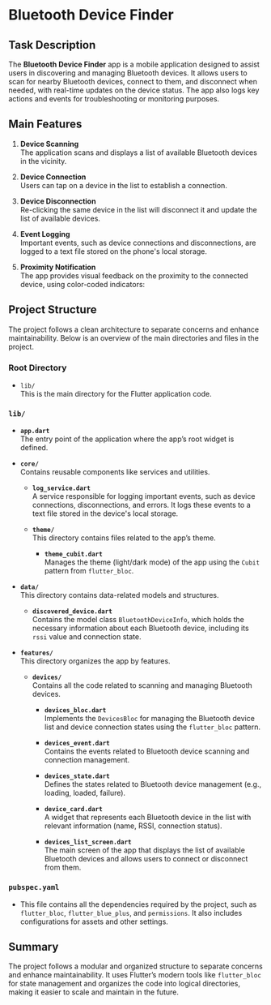 # Bluetooth Device Finder

## Task Description
The **Bluetooth Device Finder** app is a mobile application designed to assist users in discovering and managing Bluetooth devices. It allows users to scan for nearby Bluetooth devices, connect to them, and disconnect when needed, with real-time updates on the device status. The app also logs key actions and events for troubleshooting or monitoring purposes.

## Main Features
1. **Device Scanning**  
   The application scans and displays a list of available Bluetooth devices in the vicinity.
   
2. **Device Connection**  
   Users can tap on a device in the list to establish a connection.

3. **Device Disconnection**  
   Re-clicking the same device in the list will disconnect it and update the list of available devices.
   
4. **Event Logging**  
   Important events, such as device connections and disconnections, are logged to a text file stored on the phone's local storage.

5. **Proximity Notification**  
   The app provides visual feedback on the proximity to the connected device, using color-coded indicators:

## Project Structure

The project follows a clean architecture to separate concerns and enhance maintainability. Below is an overview of the main directories and files in the project.

### Root Directory

- `lib/`  
  This is the main directory for the Flutter application code.

### `lib/`

- **`app.dart`**  
  The entry point of the application where the app’s root widget is defined.

- **`core/`**  
  Contains reusable components like services and utilities.

  - **`log_service.dart`**  
    A service responsible for logging important events, such as device connections, disconnections, and errors. It logs these events to a text file stored in the device's local storage.

  - **`theme/`**  
    This directory contains files related to the app’s theme.

    - **`theme_cubit.dart`**  
      Manages the theme (light/dark mode) of the app using the `Cubit` pattern from `flutter_bloc`.

- **`data/`**  
  This directory contains data-related models and structures.

  - **`discovered_device.dart`**  
    Contains the model class `BluetoothDeviceInfo`, which holds the necessary information about each Bluetooth device, including its `rssi` value and connection state.

- **`features/`**  
  This directory organizes the app by features.

  - **`devices/`**  
    Contains all the code related to scanning and managing Bluetooth devices.

    - **`devices_bloc.dart`**  
      Implements the `DevicesBloc` for managing the Bluetooth device list and device connection states using the `flutter_bloc` pattern.

    - **`devices_event.dart`**  
      Contains the events related to Bluetooth device scanning and connection management.

    - **`devices_state.dart`**  
      Defines the states related to Bluetooth device management (e.g., loading, loaded, failure).

    - **`device_card.dart`**  
      A widget that represents each Bluetooth device in the list with relevant information (name, RSSI, connection status).

    - **`devices_list_screen.dart`**  
      The main screen of the app that displays the list of available Bluetooth devices and allows users to connect or disconnect from them.

### `pubspec.yaml`

- This file contains all the dependencies required by the project, such as `flutter_bloc`, `flutter_blue_plus`, and `permissions`. It also includes configurations for assets and other settings.

## Summary

The project follows a modular and organized structure to separate concerns and enhance maintainability. It uses Flutter’s modern tools like `flutter_bloc` for state management and organizes the code into logical directories, making it easier to scale and maintain in the future.
